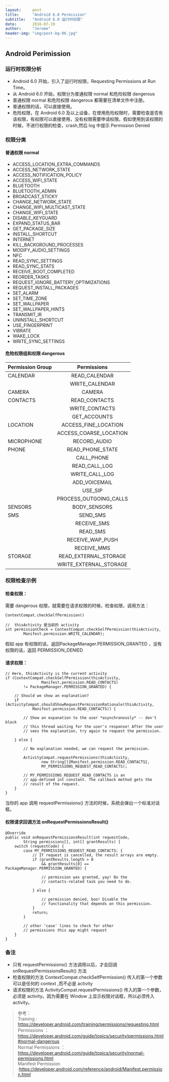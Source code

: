 ```yaml
---
layout:     post
title:      "Android 6.0 Permission"
subtitle:   "Android 6.0 运行时权限"
date:       2016-07-19 
author:     "Jerome"
header-img: "img/post-bg-06.jpg"
---
```


## Android Perimission

### 运行时权限分析

- Android 6.0 开始，引入了运行时权限，Requesting Permissions at Run Time。  
- 从 Android 6.0 开始，权限分为普通权限 normal 和危险权限 dangerous
- 普通权限 normal 和危险权限 dangerous 都需要在清单文件中注册。
- 普通权限的话，可以直接使用。
- 危险权限，在 Android 6.0 及以上设备，在使用危险权限时，需要检查是否有该权限，有权限可以直接使用，没有权限需要申请权限。假如使用到该权限的时候，不进行权限的检查，crash,然后 log 中提示 Permission Denied

### 权限分类

#### 普通权限 normal

- ACCESS_LOCATION_EXTRA_COMMANDS
- ACCESS_NETWORK_STATE
- ACCESS_NOTIFICATION_POLICY
- ACCESS_WIFI_STATE
- BLUETOOTH
- BLUETOOTH_ADMIN
- BROADCAST_STICKY
- CHANGE_NETWORK_STATE
- CHANGE_WIFI_MULTICAST_STATE
- CHANGE_WIFI_STATE
- DISABLE_KEYGUARD
- EXPAND_STATUS_BAR
- GET_PACKAGE_SIZE
- INSTALL_SHORTCUT
- INTERNET
- KILL_BACKGROUND_PROCESSES
- MODIFY_AUDIO_SETTINGS
- NFC
- READ_SYNC_SETTINGS
- READ_SYNC_STATS
- RECEIVE_BOOT_COMPLETED
- REORDER_TASKS
- REQUEST_IGNORE_BATTERY_OPTIMIZATIONS
- REQUEST_INSTALL_PACKAGES
- SET_ALARM
- SET_TIME_ZONE
- SET_WALLPAPER
- SET_WALLPAPER_HINTS
- TRANSMIT_IR
- UNINSTALL_SHORTCUT
- USE_FINGERPRINT
- VIBRATE
- WAKE_LOCK
- WRITE_SYNC_SETTINGS

#### 危险权限组和权限 dangerous



| Permission Group       | Permissions    |
| -------------|:------------:|
| CALENDAR     | READ_CALENDAR     |
|              | WRITE_CALENDAR    |
| CAMERA       | CAMERA 			|
| CONTACTS     | READ_CONTACTS     |
| 		      | WRITE_CONTACTS      |
| 		      | GET_ACCOUNTS      |
|LOCATION     | ACCESS_FINE_LOCATION    |
| 		      | ACCESS_COARSE_LOCATION  |
|MICROPHONE   | RECORD_AUDIO      |
|PHONE        | READ_PHONE_STATE  |
| 		      | CALL_PHONE        |
| 		      | READ_CALL_LOG      |
| 		      | WRITE_CALL_LOG      |
| 		      | ADD_VOICEMAIL      |
| 		      | USE_SIP		      |
| 		      | PROCESS_OUTGOING_CALLS   |
| SENSORS     | BODY_SENSORS      |
| SMS	      | SEND_SMS      |
| 		      | RECEIVE_SMS      |
| 		      | READ_SMS      |
| 		      | RECEIVE_WAP_PUSH      |
| 		      | RECEIVE_MMS      |
| STORAGE     | READ_EXTERNAL_STORAGE      |
| 		      | WRITE_EXTERNAL_STORAGE      |



### 权限检查示例

#### 检查权限：

需要 dangerous 权限，就需要在请求权限的时候，检查权限，调用方法：

	ContextCompat.checkSelfPermission()
	
	//  thisActivity 是当前的 activity
	int permissionCheck = ContextCompat.checkSelfPermission(thisActivity,
	        Manifest.permission.WRITE_CALENDAR);
	
假如 app 有权限的话，返回PackageManager.PERMISSION_GRANTED ，没有权限的话，返回 PERMISSION_DENIED 
	
#### 请求权限：
	
	// Here, thisActivity is the current activity
	if (ContextCompat.checkSelfPermission(thisActivity,
	                Manifest.permission.READ_CONTACTS)
	        != PackageManager.PERMISSION_GRANTED) {
	
	    // Should we show an explanation?
	    if (ActivityCompat.shouldShowRequestPermissionRationale(thisActivity,
	            Manifest.permission.READ_CONTACTS)) {
	
	        // Show an expanation to the user *asynchronously* -- don't block
	        // this thread waiting for the user's response! After the user
	        // sees the explanation, try again to request the permission.
	
	    } else {
	
	        // No explanation needed, we can request the permission.
	
	        ActivityCompat.requestPermissions(thisActivity,
	                new String[]{Manifest.permission.READ_CONTACTS},
	                MY_PERMISSIONS_REQUEST_READ_CONTACTS);
	
	        // MY_PERMISSIONS_REQUEST_READ_CONTACTS is an
	        // app-defined int constant. The callback method gets the
	        // result of the request.
	    }
	}

当你的 app 调用  requestPermissions() 方法的时候，系统会弹出一个标准对话框。

#### 权限请求回调方法 onRequestPermissionsResult()

	@Override
	public void onRequestPermissionsResult(int requestCode,
	        String permissions[], int[] grantResults) {
	    switch (requestCode) {
	        case MY_PERMISSIONS_REQUEST_READ_CONTACTS: {
	            // If request is cancelled, the result arrays are empty.
	            if (grantResults.length > 0
	                && grantResults[0] == PackageManager.PERMISSION_GRANTED) {
	
	                // permission was granted, yay! Do the
	                // contacts-related task you need to do.
	
	            } else {
	
	                // permission denied, boo! Disable the
	                // functionality that depends on this permission.
	            }
	            return;
	        }
	
	        // other 'case' lines to check for other
	        // permissions this app might request
	    }
	}  


### 备注

- 只有 requestPermissions() 方法调用以后，才会回调 onRequestPermissionsResult() 方法
- 检查权限的方法 ContextCompat.checkSelfPermission() 传入的第一个参数 可以是任何的 context ,而不必是 activity
- 请求权限的方法 ActivityCompat.requestPermissions() 传入的第一个参数，必须是 activity。因为需要在 Window 上显示权限对话框，所以必须传入 activity。




> 参考：  
Training :	 https://developer.android.com/training/permissions/requesting.html  
Permissions ： https://developer.android.com/guide/topics/security/permissions.html#normal-dangerous  
Normal Permissions ： https://developer.android.com/guide/topics/security/normal-permissions.html  
Manifest Permission :https://developer.android.com/reference/android/Manifest.permission.html
